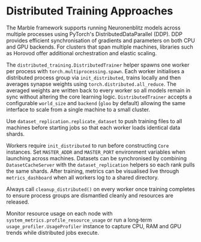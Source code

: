 # Distributed Training Approaches

The Marble framework supports running Neuronenblitz models across multiple
processes using PyTorch's DistributedDataParallel (DDP). DDP provides efficient
synchronisation of gradients and parameters on both CPU and GPU backends. For
clusters that span multiple machines, libraries such as Horovod offer
additional orchestration and elastic scaling.

The `distributed_training.DistributedTrainer` helper spawns one worker per
process with `torch.multiprocessing.spawn`. Each worker initialises a
distributed process group via `init_distributed`, trains locally and then
averages synapse weights using `torch.distributed.all_reduce`. The averaged
weights are written back to every worker so all models remain in sync without
altering the core learning logic. `DistributedTrainer` accepts a configurable
`world_size` and `backend` (``gloo`` by default) allowing the same interface to
scale from a single machine to a small cluster.

Use ``dataset_replication.replicate_dataset`` to push training files to all
machines before starting jobs so that each worker loads identical data shards.

Workers require `init_distributed` to run before constructing `Core` instances.
Set `MASTER_ADDR` and `MASTER_PORT` environment variables when launching across
machines. Datasets can be synchronised by combining `DatasetCacheServer` with
the `dataset_replication` helpers so each rank pulls the same shards. After
training, metrics can be visualised live through `metrics_dashboard` when all
workers log to a shared directory.

Always call `cleanup_distributed()` on every worker once training completes to
ensure process groups are dismantled cleanly and resources are released.

Monitor resource usage on each node with `system_metrics.profile_resource_usage`
or run a long‑term `usage_profiler.UsageProfiler` instance to capture CPU, RAM
and GPU trends while distributed jobs execute.
